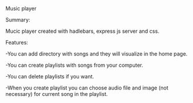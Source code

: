 Music player

Summary:

Mucic player created with hadlebars, express js server and css.

Features:

-You can add directory with songs and they will visualize in the home page.

-You can create playlists with songs from your computer.

-You can delete playlists if you want.

-When you create playlist you can choose audio file and image (not necessary) for current song in the playlist.